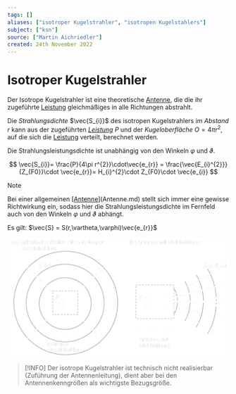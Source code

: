 ```yaml
---
tags: []
aliases: ["isotroper Kugelstrahler", "isotropen Kugelstahlers"]
subject: ["ksn"]
source: ["Martin Aichriedler"]
created: 24th November 2022
---
```


# Isotroper Kugelstrahler

Der Isotrope Kugelstrahler ist eine theoretische [Antenne](Antenne.md), die die ihr zugeführte [Leistung](../Physik/Elektrische%20Leistung.md) gleichmäßiges in alle Richtungen abstrahlt.

Die *Strahlungsdichte* $\vec{S_{i}}$ des isotropen Kugelstrahlers im *Abstand* $r$ kann aus der zugeführten *[Leistung](../Physik/Elektrische%20Leistung.md)* $P$ und der *Kugeloberfläche* $O = 4\pi r^{2}$, auf die sich die [Leistung](../Physik/Elektrische%20Leistung.md) verteilt, berechnet werden.

Die Strahlungsleistungsdichte ist unabhängig von den Winkeln $\varphi$ und $\vartheta$.

$$
\vec{S_{i}}= \frac{P}{4\pi r^{2}}\cdot\vec{e_{r}} = \frac{\vec{E_{i}^{2}}}{Z_{F0}}\cdot \vec{e_{r}}= H_{i}^{2}\cdot Z_{F0}\cdot \vec{e_{i}}
$$

> [!NOTE]  
> Bei einer allgemeinen [[Antenne](Antenne.md)](Antenne.md) stellt sich immer eine gewisse Richtwirkung ein, sodass hier die Strahlungsleistungsdichte im Fernfeld auch von den Winkeln $\varphi$ und $\vartheta$ abhängt.

Es gilt: $\vec{S} = S(r,\vartheta,\varphi)\vec{e_{r}}$

![Ant_Richtwirkung_iso](assets/Ant_Richtwirkung_iso.png)

> [!INFO] Der isotrope Kugelstrahler ist technisch nicht realisierbar (Zuführung der Antennenleitung), dient aber bei den Antennenkenngrößen als wichtigste Bezugsgröße.